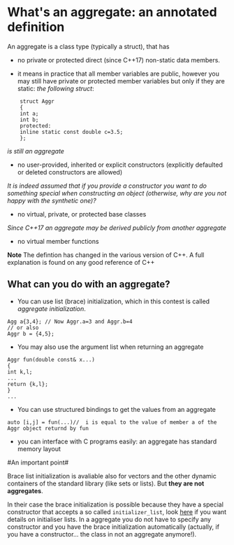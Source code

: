 # What's an aggregate: an annotated definition #

An aggregate is a class type (typically a struct), that has 

* no private or protected direct (since C++17) non-static data members.
    
* it means in practice that all member variables are public, however
you may still have private or protected member variables but only if
they are static: *the following struct*:

```
    struct Aggr
    {
    int a;
    int b;
    protected:
    inline static const double c=3.5;
    };
```

*is still an aggregate*

* no user-provided, inherited or explicit constructors (explicitly defaulted or deleted constructors are allowed) 

*It is indeed assumed that if you provide a constructor you want to do something special when constructing an object (otherwise, why are you not happy with the synthetic one)?* 

* no virtual, private, or protected base classes

*Since C++17 an aggregate may be derived publicly from another aggregate*

* no virtual member functions 


**Note** The defintion has changed in the various version of C++. A full explanation is found on any good reference of C++

## What can you do with an aggregate? ##

- You can use list (brace) initialization, which in this contest is called *aggregate initialization*.

```
Agg a{3,4}; // Now Aggr.a=3 and Aggr.b=4
// or also
Aggr b = {4,5};
```
- You may also use the argument list when returning an aggregate

```
Aggr fun(double const& x...)
{
int k,l;
...
return {k,l};
}
...

```
- You can use structured bindings to get the values from an aggregate

```
auto [i,j] = fun(...)//  i is equal to the value of member a of the Aggr object returnd by fun
```
- you can interface with C programs easily: an aggregate has standard memory layout

#An important point#

Brace list initialization is avaliable also for vectors and the other dynamic containers of the standard library (like sets or lists). But **they are not aggregates**.

In their case the brace initialization is possible because they have a special constructor that accepts a so called `initializer_list`, look [here](https://en.cppreference.com/w/cpp/utility/initializer_list) if you want details on initialiser lists. In a aggregate you do not have to specify any constructor and you have the brace initialization automatically (actually, if you have a constructor... the class in not an aggregate anymore!).



